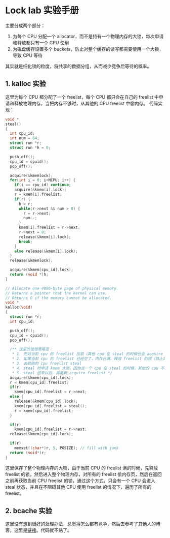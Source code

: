 # Lock lab 实验手册
主要分成两个部分：
1. 为每个 CPU 分配一个 allocator，而不是持有一个物理内存的大锁，每次申请和释放都只有一个 CPU 使用
2. 为磁盘缓存设置多个 buckets，防止对整个缓存的读写都需要使用一个大锁，导致 CPU 等待

其实就是细化锁的粒度，将共享的数据分组，从而减少竞争后等待的概率。
## 1. kalloc 实验
这里为每个 CPU 都分配了一个 freelist，每个 CPU 都只会在自己的 freelist 中申请和释放物理内存，当把内存不够时，从其他的 CPU freelist 中偷内存。
代码实现：
```c
void *
steal()
{
  int cpu_id;
  int num = 64;
  struct run *r;
  struct run *h = 0;

  push_off();
  cpu_id = cpuid();
  pop_off();

  acquire(&kmemlock);
  for(int i = 0; i<NCPU; i++) {
    if(i == cpu_id) continue;
    acquire(&kmem[i].lock);
    r = kmem[i].freelist;
    if(r) {
      h = r;
      while(r->next && num > 0) {
        r = r->next;
        num--;
      }
      kmem[i].freelist = r->next;
      r->next = 0;
      release(&kmem[i].lock);
      break;
    }
    else release(&kmem[i].lock);
  }
  release(&kmemlock);

  acquire(&kmem[cpu_id].lock);
  return (void *)h;
}

// Allocate one 4096-byte page of physical memory.
// Returns a pointer that the kernel can use.
// Returns 0 if the memory cannot be allocated.
void *
kalloc(void)
{
  struct run *r;
  int cpu_id;

  push_off();
  cpu_id = cpuid();
  pop_off();

  /** 这里的加锁策略是：
   * 1. 先对当前 cpu 的 freelist 加锁（其他 cpu 在 steal 的时候也会 acquire 的）
   * 2. 如果当前 cpu 的 freelist 已经空了，内存已满，释放 freelist 的锁（防止其他 cpu steal 时死锁）
   * 3. 去其他的 cpu freelist steal
   * 4. steal 时申请 kmem 大锁，因为当一个 cpu 在 steal 的时候，其他的 cpu 不能 steal 
   * 5. steal 回来以后，再重新 acquire freelist */ 
  acquire(&kmem[cpu_id].lock);
  r = kmem[cpu_id].freelist;
  if(r)
    kmem[cpu_id].freelist = r->next;
  else {
    release(&kmem[cpu_id].lock);
    kmem[cpu_id].freelist = steal();
    r = kmem[cpu_id].freelist;
  }

  if(r)
    kmem[cpu_id].freelist = r->next;
  release(&kmem[cpu_id].lock);

  if(r)
    memset((char*)r, 5, PGSIZE); // fill with junk
  return (void*)r;
}
```
这里保存了整个物理内存的大锁，由于当前 CPU 的 freelist 满的时候，先释放 freelist 的锁，然后进入整个物理内存，对所有的 freelist 偷内存页，然后在返回之前再获取当前 CPU freelist 的锁，通过这个方式，只会有一个 CPU 会进入 steal 状态，并且在不阻碍其他 CPU 使用 freelist 的情况下，遍历了所有的 freelist。
## 2. bcache 实验
这里没有想到很好的处理办法，总觉得怎么都有竞争，然后去参考了其他人的博客，这里是[链接](https://blog.miigon.net/posts/s081-lab8-locks/)。代码就不贴了。